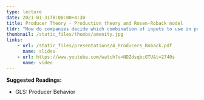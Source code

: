 ```yaml
---
type: lecture
date: 2021-01-31T8:00:00+4:30
title: Producer Theory - Production theory and Rosen-Roback model
tldr: "How do companies decide which combination of inputs to use in production? We'll also look at putting consumer and producer theory together in the Rosen-Roback model to examine how amenities play a key role in Urban Economics "
thumbnail: /static_files/thumbs/amenity.jpg
links: 
    - url: /static_files/presentations/4_Producers_Roback.pdf
      name: slides
    - url: https://www.youtube.com/watch?v=NDZdsqbcGTU&t=2740s
      name: video
---
```

**Suggested Readings:**
- GLS: Producer Behavior


